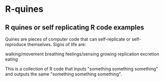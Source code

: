 # R-quines
R quines or self replicating R code examples
-------------------------------------------

Quines are pieces of computer code that can self-replicate or self-reproduce themselves. Signs of life are:

walking/movement
breathing
feelings/sensing
growing
replication
excretion
eating

This is a collection of R code that inputs "something something something" and outputs the same "something something something".
